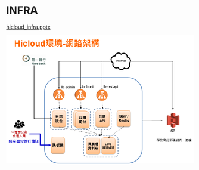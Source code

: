 # INFRA

[hicloud_infra.pptx](./infra/hicloud_infra.pptx)

![hicloud_infra](./infra/hicloud_infra.png "hicloud_infra")

